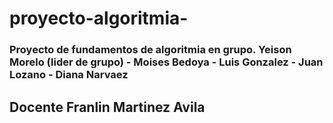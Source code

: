 # proyecto-algoritmia-
### Proyecto de fundamentos de algoritmia en grupo. Yeison Morelo (lider de grupo) - Moises Bedoya - Luis Gonzalez - Juan Lozano - Diana Narvaez 
## Docente Franlin Martinez Avila
